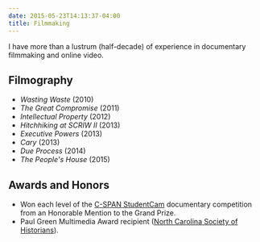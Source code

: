 ```yaml
---
date: 2015-05-23T14:13:37-04:00
title: Filmmaking
---
```


I have more than a lustrum (half-decade) of experience in documentary filmmaking
and online video.

Filmography
-----------

+ *Wasting Waste* (2010)
+ *The Great Compromise* (2011)
+ *Intellectual Property* (2012)
+ *Hitchhiking at SCRIW II* (2013)
+ *Executive Powers* (2013)
+ *Cary* (2013)
+ *Due Process* (2014)
+ *The People's House* (2015)

Awards and Honors
-----------------

+ Won each level of the [C-SPAN StudentCam](http://www.studentcam.org/)
documentary competition from an Honorable Mention to the Grand Prize.
+ Paul Green Multimedia Award recipient ([North Carolina Society of
Historians](http://www.ncsocietyofhistorians.org/)).
